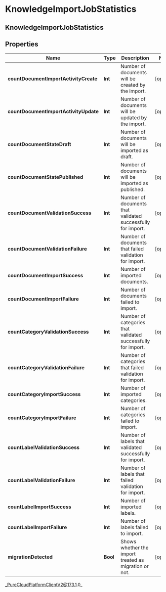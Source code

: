 # KnowledgeImportJobStatistics

## KnowledgeImportJobStatistics

## Properties

|Name | Type | Description | Notes|
|------------ | ------------- | ------------- | -------------|
| **countDocumentImportActivityCreate** | **Int** | Number of documents will be created by the import. | [optional] |
| **countDocumentImportActivityUpdate** | **Int** | Number of documents will be updated by the import. | [optional] |
| **countDocumentStateDraft** | **Int** | Number of documents will be imported as draft. | [optional] |
| **countDocumentStatePublished** | **Int** | Number of documents will be imported as published. | [optional] |
| **countDocumentValidationSuccess** | **Int** | Number of documents that validated successfully for import. | [optional] |
| **countDocumentValidationFailure** | **Int** | Number of documents that failed validation for import. | [optional] |
| **countDocumentImportSuccess** | **Int** | Number of imported documents. | [optional] |
| **countDocumentImportFailure** | **Int** | Number of documents failed to import. | [optional] |
| **countCategoryValidationSuccess** | **Int** | Number of categories that validated successfully for import. | [optional] |
| **countCategoryValidationFailure** | **Int** | Number of categories that failed validation for import. | [optional] |
| **countCategoryImportSuccess** | **Int** | Number of imported categories. | [optional] |
| **countCategoryImportFailure** | **Int** | Number of categories failed to import. | [optional] |
| **countLabelValidationSuccess** | **Int** | Number of labels that validated successfully for import. | [optional] |
| **countLabelValidationFailure** | **Int** | Number of labels that failed validation for import. | [optional] |
| **countLabelImportSuccess** | **Int** | Number of imported labels. | [optional] |
| **countLabelImportFailure** | **Int** | Number of labels failed to import. | [optional] |
| **migrationDetected** | **Bool** | Shows whether the import treated as migration or not. | [optional] |



_PureCloudPlatformClientV2@173.1.0_
